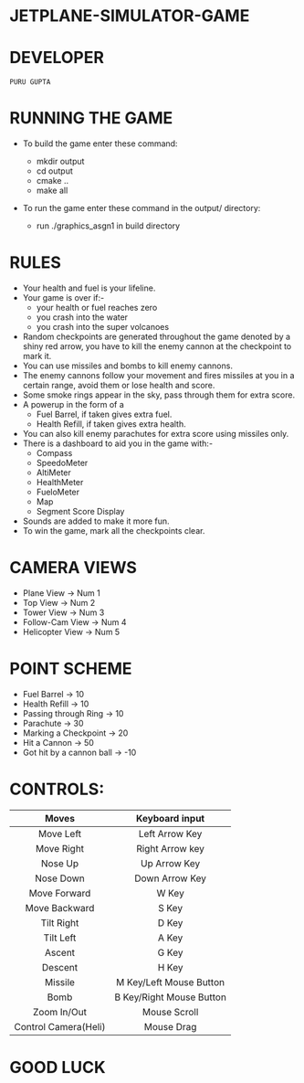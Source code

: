 # JETPLANE-SIMULATOR-GAME

# DEVELOPER
	PURU GUPTA

# RUNNING THE GAME
* To build the game enter these command:
	* mkdir output
    * cd output
    * cmake ..
    * make all

* To run the game enter these command in the output/ directory:
	* run	./graphics_asgn1 in build directory

# RULES
* Your health and fuel is your lifeline.
* Your game is over if:-
    * your health or fuel reaches zero 
    * you crash into the water
    * you crash into the super volcanoes
* Random checkpoints are generated throughout the game denoted by a shiny red arrow, you have to kill the enemy cannon at the checkpoint to mark it.
* You can use missiles and bombs to kill enemy cannons.
* The enemy cannons follow your movement and  fires missiles at you in a certain range, avoid them or lose health and score.
* Some smoke rings appear in the sky, pass through them for extra score.
* A powerup in the form of a 
    * Fuel Barrel, if taken gives extra fuel.
    * Health Refill, if taken gives extra health.
* You can also kill enemy parachutes for extra score using missiles only.
* There is a dashboard to aid you in the game with:-
    * Compass
    * SpeedoMeter
    * AltiMeter
    * HealthMeter
    * FueloMeter
    * Map
    * Segment Score Display
* Sounds are added to make it more fun.
* To win the game, mark all the checkpoints clear.

# CAMERA VIEWS
* Plane View -> Num 1
* Top View -> Num 2
* Tower View -> Num 3
* Follow-Cam View -> Num 4
* Helicopter View -> Num 5

# POINT SCHEME
* Fuel Barrel -> 10
* Health Refill -> 10
* Passing through Ring -> 10
* Parachute -> 30
* Marking a Checkpoint -> 20
* Hit a Cannon -> 50
* Got hit by a cannon ball -> -10

# CONTROLS:

|      Moves          |      Keyboard input     |
|:-------------------:|:-----------------------:|
| Move Left  	      |     Left Arrow Key      | 
| Move Right 	      |     Right Arrow key     |
| Nose Up     	      |      Up Arrow Key       |
| Nose Down           |     Down Arrow Key      |
| Move Forward        |         W Key           |
| Move Backward       |         S Key           |
| Tilt Right          |         D Key           |
| Tilt Left           |         A Key           |
| Ascent              |         G Key           |
| Descent             |         H Key           |
| Missile             | M Key/Left Mouse Button |
| Bomb                | B Key/Right Mouse Button|
| Zoom In/Out         |      Mouse Scroll       |
| Control Camera(Heli)|       Mouse Drag        |


#								GOOD LUCK
